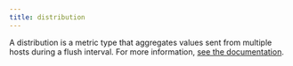 ```yaml
---
title: distribution
---
```

A distribution is a metric type that aggregates values sent from multiple hosts during a flush interval.
For more information, <a href="/metrics/distributions/">see the documentation</a>.